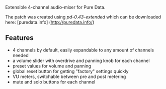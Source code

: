 Extensible 4-channel audio-mixer for Pure Data.

The patch was created using <i>pd-0.43-extended</i> which can be downloaded here: [puredata.info] (http://puredata.info/)

Features
--------
- 4 channels by default, easily expandable to any amount of channels needed
- a volume slider with overdrive and panning knob for each channel
- preset values for volume and panning
- global reset button for getting "factory" settings quickly
- VU meters, switchable between pre and post metering
- mute and solo buttons for each channel
